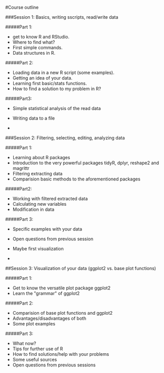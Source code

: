 #Course outline

###Session 1: Basics, writing sscripts, read/write data

#####Part 1:
- get to know R and RStudio. 
- Where to find what? 
- First simple commands. 
- Data structures in R.

#####Part 2:
- Loading data in a new R script (some examples). 
- Getting an idea of your data. 
- Learning first basic/stats functions.
- How to find a solution to my problem in R?
 
#####Part3:
- Simple statistical analysis of the read data
- Writing data to a file


-
###Session 2: Filtering, selecting, editing, analyzing data

#####Part 1:
- Learning about R packages
- Introduction to the very powerful packages tidyR, dplyr, reshape2 and magrittr
- Filtering extracting data
- Comparision basic methods to the aforementioned packages

#####Part2:
- Working with filtered extracted data
- Calculating new variables
- Modification in data

#####Part 3:
- Specific examples with your data
- Open questions from previous session
- Maybe first visualization

-

##Session 3: Visualization of your data (ggplot2 vs. base plot functions)

#####Part 1:
- Get to know the versatile plot package ggplot2
- Learn the "grammar" of ggplot2

#####Part 2:
- Comparision of base plot functions and ggplot2
- Advantages/disadvantages of both
- Some plot examples

#####Part 3:
- What now?
- Tips for further use of R
- How to find solutions/help with your problems
- Some useful sources
- Open questions from previous sessions


